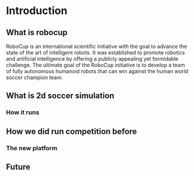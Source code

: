 # Introduction

## What is robocup

RoboCup is an international scientific initiative with the goal to advance the state of the art of intelligent robots. It was established to promote robotics and artificial intelligence by offering a publicly appealing yet formidable challenge. The ultimate goal of the RoboCup initiative is to develop a team of fully autonomous humanoid robots that can win against the human world soccer champion team.


## What is 2d soccer simulation 

### How it runs

## How we did run competition before

### The new platform

## Future